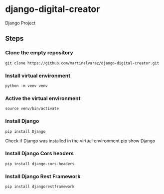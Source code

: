 # django-digital-creator
Django Project

## Steps

### Clone the empty repository
    git clone https://github.com/martinalvarez/django-digital-creator.git

### Install virtual environment
    python -m venv venv

### Active the virtual environment
    source venv/bin/activate

### Install Django
    pip install Django
Check if Django was installed in the virtual environment
    pip show Django
### Install Django Cors headers    
    pip install django-cors-headers
### Install Django Rest Framework

    pip install djangorestframework